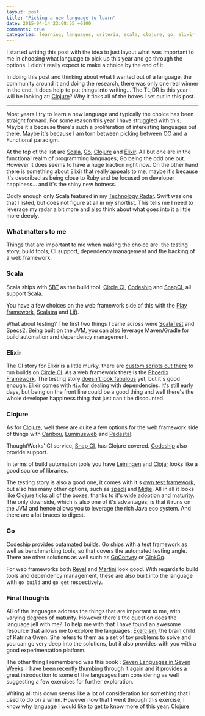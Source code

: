 ```yaml
---
layout: post
title: "Picking a new language to learn"
date: 2015-04-14 23:08:55 +0100
comments: true
categories: learning, languages, criteria, scala, clojure, go, elixir
---
```

I started writing this post with the idea to just layout what was important to me in choosing what language to pick up this year and go through the options. I didn't really expect to make a choice by the end of it.

In doing this post and thinking about what I wanted out of a language, the community around it and doing the research, there was only one real winner in the end. It does help to put things into writing... The TL;DR is this year I will be looking at: [Clojure](http://clojure.org/)? Why it ticks all of the boxes I set out in this post.

---

Most years I try to learn a new language and typically the choice has been straight forward. For some reason this year I have struggled with this. Maybe it's because there's such a proliferation of interesting languages out there. Maybe it's because I am torn between picking between OO and a Functional paradigm. 

At the top of the list are [Scala](http://www.scala-lang.org/), [Go](https://golang.org/), [Clojure](http://clojure.org/) and [Elixir](http://elixir-lang.org/). All but one are in the functional realm of programming languages; Go being the odd one out. However it does seems to have a huge traction right now. On the other hand there is something about Elixir that really appeals to me, maybe it's because it's described as being close to Ruby and be focused on developer happiness... and it's the shiny new hotness.

Oddly enough only Scala featured in my [Technology Radar](http://www.tcias.co.uk/blog/2015/02/22/build-your-own-technology-radar/). Swift was one that I listed, but does not figure at all in my shortlist. This tells me I need to leverage my radar a bit more and also think about what goes into it a little more deeply.

### What matters to me 
Things that are important to me when making the choice are: the testing story, build tools, CI support, dependency management and the backing of a web framework.

### Scala
Scala ships with [SBT](http://www.scala-sbt.org/) as the build tool. [Circle CI](http://www.circlci.com), [Codeship](https://codeship.com/) and [SnapCI](https://www.snap-ci.com/), all support Scala. 

You have a few choices on the web framework side of this with the [Play framework](https://www.playframework.com/), [Scalatra](http://scalatra.org/) and [Lift](http://liftweb.net/). 

What about testing? The first two things I came across were [ScalaTest](http://www.scalatest.org/) and [Specs2](http://etorreborre.github.io/specs2/). Being built on the JVM, you can also leverage Maven/Gradle for build automation and dependency management.

### Elixir
The CI story for Elixir is a little murky, there are [custom scripts out there](https://gist.github.com/joakimk/48ed80f1a7adb5f5ea27) to run builds on [Circle CI](http://www.circlci.com). As a web framework there is the [Phoenix Framework](http://www.phoenixframework.org/). The testing story [doesn't look fabulous](http://elixir-lang.readthedocs.org/en/latest/exunit/) yet, but it's good enough. Elixir comes with `Mix` for dealing with dependencies. It's still early days, but being on the front line could be a good thing and well there's the whole developer happiness thing that just can't be discounted.

### Clojure
As for [Clojure](http://clojure.org/), well there are quite a few options for the web framework side of things with [Caribou](http://let-caribou.in/), [Luminusweb](http://www.luminusweb.net/) and [Pedestal](https://github.com/pedestal/pedestal). 

ThoughtWorks' CI service, [Snap CI](https://www.snap-ci.com/), has Clojure covered. [Codeship](https://codeship.com/) also provide support. 

In terms of build automation tools you have [Leiningen](http://leiningen.org/) and [Clojar](https://clojars.org/) looks like a good source of libraries. 

The testing story is also a good one, it comes with it's [own test framework](http://clojure.github.io/clojure/clojure.test-api.html), but also has many other options, such as [speclj](http://speclj.com/) and [Midje](https://github.com/marick/Midje). All in all it looks like Clojure ticks all of the boxes, thanks to it's wide adoption and maturity. The only downside, which is also one of it's advantages, is that it runs on the JVM and hence allows you to leverage the rich Java eco system. And there are a lot braces to digest.

### Go
[Codeship](https://codeship.com/) provides outamated builds. Go ships with a test framework as well as benchmarking tools, so that covers the automated testing angle. There are other solutions as well such as [GoConvey](http://goconvey.co/) or [GinkGo](http://onsi.github.io/ginkgo/).

For web frameworks both [Revel](http://revel.github.io/) and [Martini](http://martini.codegangsta.io/) look good. With regards to build tools and dependency management, these are also built into the language with `go build` and `go get` respectively.

### Final thoughts

All of the languages address the things that are important to me, with varying degrees of maturity. However there's the question does the language jell with me? To help me with that I have found an awesome resource that allows me to explore the languages: [Exercism](http://exercism.io/), the brain child of Katrina Owen. She refers to them as a set of toy problems to solve and you can go very deep into the solutions, but it also provides with you with a good experimentation platform.

The other thing I remembered was this book : [Seven Languages in Seven Weeks](https://pragprog.com/book/btlang/seven-languages-in-seven-weeks). I have been recently thumbing through it again and it provides a great introduction to some of the languages I am considering as well suggesting a few exercises for further exploration.

Writing all this down seems like a lot of consideration for something that I used to do on a whim. However now that I went through this exercise, I know why language I would like to get to know more of this year: [Clojure](http://clojure.org/)
